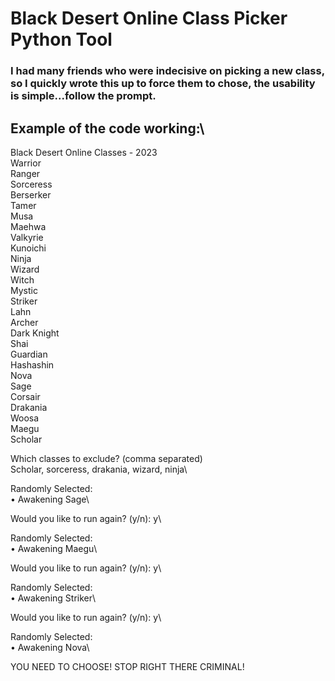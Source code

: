 # Black Desert Online Class Picker Python Tool
### I had many friends who were indecisive on picking a new class, so I quickly wrote this up to force them to chose, the usability is simple...follow the prompt.

## Example of the code working:\
Black Desert Online Classes - 2023\
Warrior\
Ranger\
Sorceress\
Berserker\
Tamer\
Musa\
Maehwa\
Valkyrie\
Kunoichi\
Ninja\
Wizard\
Witch\
Mystic\
Striker\
Lahn\
Archer\
Dark Knight\
Shai\
Guardian\
Hashashin\
Nova\
Sage\
Corsair\
Drakania\
Woosa\
Maegu\
Scholar

Which classes to exclude? (comma separated)\
Scholar, sorceress, drakania, wizard, ninja\

Randomly Selected:\
     • Awakening Sage\

Would you like to run again? (y/n): y\

Randomly Selected:\
     • Awakening Maegu\

Would you like to run again? (y/n): y\

Randomly Selected:\
     • Awakening Striker\

Would you like to run again? (y/n): y\

Randomly Selected:\
     • Awakening Nova\


YOU NEED TO CHOOSE! STOP RIGHT THERE CRIMINAL!
